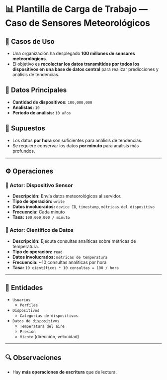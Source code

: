 # 📊 Plantilla de Carga de Trabajo — Caso de Sensores Meteorológicos

## 🧩 Casos de Uso

- Una organización ha desplegado **100 millones de sensores meteorológicos**.
- El objetivo es **recolectar los datos transmitidos por todos los dispositivos en una base de datos central** para realizar predicciones y análisis de tendencias.

## 📌 Datos Principales

- **Cantidad de dispositivos:** `100,000,000`
- **Analistas:** `10`
- **Periodo de análisis:** `10 años`

## 📐 Supuestos

- Los datos **por hora** son suficientes para análisis de tendencias.
- Se requiere conservar los datos **por minuto** para análisis más profundos.

---

## ⚙️ Operaciones

### 🔹 Actor: Dispositivo Sensor

- **Descripción:** Envía datos meteorológicos al servidor.
- **Tipo de operación:** `write`
- **Datos involucrados:** `device ID`, `timestamp`, `métricas del dispositivo`
- **Frecuencia:** Cada minuto
- **Tasa:** `100,000,000 / minuto`

### 🔹 Actor: Científico de Datos

- **Descripción:** Ejecuta consultas analíticas sobre métricas de temperatura.
- **Tipo de operación:** `read`
- **Datos involucrados:** `métricas de temperatura`
- **Frecuencia:** ~10 consultas analíticas por hora
- **Tasa:** `10 científicos * 10 consultas = 100 / hora`

---

## 🧱 Entidades

- `Usuarios`
  - `Perfiles`
- `Dispositivos`
  - `Categorías de dispositivos`
- `Datos de dispositivos`
  - `Temperatura del aire`
  - `Presión`
  - `Viento` (dirección, velocidad)

---

## 🔍 Observaciones

- Hay **más operaciones de escritura** que de lectura.

